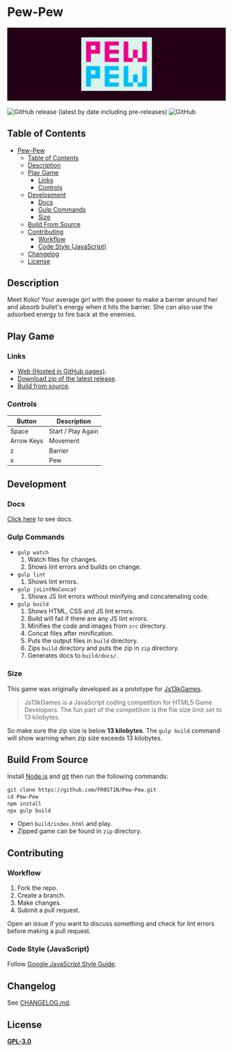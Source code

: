 # Pew-Pew

![Pew-Pew](banner.png "Pew-Pew")

![GitHub release (latest by date including pre-releases)](https://img.shields.io/github/v/release/FR0ST1N/Pew-Pew?color=260016&include_prereleases&style=for-the-badge) ![GitHub](https://img.shields.io/github/license/FR0ST1N/Pew-Pew?color=260016&style=for-the-badge)

## Table of Contents

- [Pew-Pew](#pew-pew)
  - [Table of Contents](#table-of-contents)
  - [Description](#description)
  - [Play Game](#play-game)
    - [Links](#links)
    - [Controls](#controls)
  - [Development](#development)
    - [Docs](#docs)
    - [Gulp Commands](#gulp-commands)
    - [Size](#size)
  - [Build From Source](#build-from-source)
  - [Contributing](#contributing)
    - [Workflow](#workflow)
    - [Code Style (JavaScript)](#code-style-javascript)
  - [Changelog](#changelog)
  - [License](#license)

## Description

Meet Koko! Your average girl with the power to make a barrier around her and absorb bullet's energy when it hits the barrier. She can also use the adsorbed energy to fire back at the enemies.

## Play Game

### Links

- [Web (Hosted in GitHub pages)](https://fr0st1n.github.io/Pew-Pew/).
- [Download zip of the latest release](https://github.com/FR0ST1N/Pew-Pew/releases).
- [Build from source](#build-from-source).

### Controls

| Button     | Description        |
| ---------- | ------------------ |
| Space      | Start / Play Again |
| Arrow Keys | Movement           |
| z          | Barrier            |
| x          | Pew                |

## Development

### Docs

[Click here](https://fr0st1n.github.io/Pew-Pew/docs/) to see docs.

### Gulp Commands

- `gulp watch`
    1. Watch files for changes.
    2. Shows lint errors and builds on change.
- `gulp lint`
    1. Shows lint errors.
- `gulp jsLintNoConcat`
    1. Shows JS lint errors without minifying and concatenating code.
- `gulp build`
    1. Shows HTML, CSS and JS lint errors.
    2. Build will fail if there are any JS lint errors.
    3. Minifies the code and images from `src` directory.
    4. Concat files after minification.
    5. Puts the output files in `build` directory.
    6. Zips `build` directory and puts the zip in `zip` directory.
    7. Generates docs to `build/docs/`.

### Size

This game was originally developed as a prototype for [Js13kGames](https://js13kgames.com/).

> Js13kGames is a JavaScript coding competition for HTML5 Game Developers.
> The fun part of the competition is the file size limit set to 13 kilobytes.

So make sure the zip size is below **13 kilobytes**. The `gulp build` command will show warning when zip size exceeds 13 kilobytes.

## Build From Source

Install [Node.js](https://nodejs.org/en/) and [git](https://git-scm.com/) then run the following commands:

```shellscript
git clone https://github.com/FR0ST1N/Pew-Pew.git
cd Pew-Pew
npm install
npx gulp build
```

- Open `build/index.html` and play.
- Zipped game can be found in `zip` directory.

## Contributing

### Workflow

1. Fork the repo.
2. Create a branch.
3. Make changes.
4. Submit a pull request.
  
Open an issue if you want to discuss something and check for lint errors before making a pull request.

### Code Style (JavaScript)

Follow [Google JavaScript Style Guide](https://google.github.io/styleguide/jsguide.html).

## Changelog

See [CHANGELOG.md](CHANGELOG.md).

## License

[**GPL-3.0**](https://github.com/FR0ST1N/Pew-Pew/blob/master/LICENSE)
